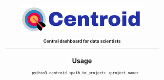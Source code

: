 <div align="center">

<img src="docs/source/imgs/centroid_logo.png" width="400px">

**Central dashboard for data scientists**

_________________________________________________________________________________________
## Usage
```bash
   python3 centroid <path_to_project> <project_name>
```
